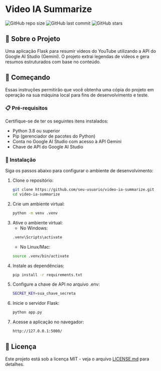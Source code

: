 # Video IA Summarize

![GitHub repo size](https://img.shields.io/github/repo-size/gustavo-mmh/Video_IA_Sumarize)
![GitHub last commit](https://img.shields.io/github/last-commit/gustavo-mmh/Video_IA_Sumarize)
![GitHub stars](https://img.shields.io/github/stars/gustavo-mmh/Video_IA_Sumarize?style=social)

## 📌 Sobre o Projeto

Uma aplicação Flask para resumir vídeos do YouTube utilizando a API do Google AI Studio (Gemini). O projeto extrai legendas de vídeos e gera resumos estruturados com base no conteúdo.

## 🚀 Começando

Essas instruções permitirão que você obtenha uma cópia do projeto em operação na sua máquina local para fins de desenvolvimento e teste.

### 📋 Pré-requisitos

Certifique-se de ter os seguintes itens instalados:

- Python 3.8 ou superior
- Pip (gerenciador de pacotes do Python)
- Conta no Google AI Studio com acesso à API Gemini
- Chave de API do Google AI Studio

### 🔧 Instalação

Siga os passos abaixo para configurar o ambiente de desenvolvimento:

1. Clone o repositório:
    ```bash
    git clone https://github.com/seu-usuario/video-ia-summarize.git
    cd video-ia-summarize
   ```	 
2. Crie um ambiente virtual:
    ```bash
    python -m venv .venv
   ```	 
3. Ative o ambiente virtual:
    - No Windows:
    ```bash
    .venv\Scripts\activate
     ```	 
    - No Linux/Mac:
    ```bash
    source .venv/bin/activate
    ```
4. Instale as dependências:
    ```bash
    pip install -r requirements.txt
    ```
5. Configure a chave de API no arquivo .env:
    ```bash
    SECRET_KEY=sua_chave_secreta
    ```
6. Inicie o servidor Flask:
    ```bash
    python app.py
    ```
7. Acesse a aplicação no navegador:
    ```bash
    http://127.0.0.1:5000/
    ```
## 📄 Licença
Este projeto está sob a licença MIT - veja o arquivo [LICENSE.md](LICENSE.md) para detalhes.
